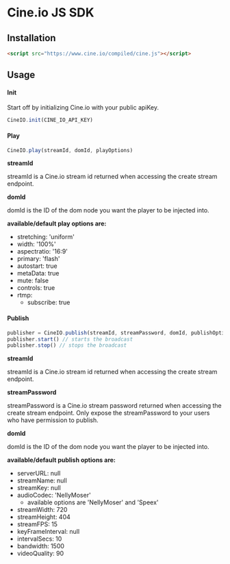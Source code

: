 # Cine.io JS SDK

## Installation

```html
<script src="https://www.cine.io/compiled/cine.js"></script>
```

## Usage

#### Init

Start off by initializing Cine.io with your public apiKey.

```javascript
CineIO.init(CINE_IO_API_KEY)
```

#### Play

```javascript
CineIO.play(streamId, domId, playOptions)
```

**streamId**

streamId is a Cine.io stream id returned when accessing the create stream endpoint.

**domId**

domId is the ID of the dom node you want the player to be injected into.

**available/default play options are:**

*  stretching: 'uniform'
*  width: '100%'
*  aspectratio: '16:9'
*  primary: 'flash'
*  autostart: true
*  metaData: true
*  mute: false
*  controls: true
*  rtmp:
   * subscribe: true

#### Publish

```javascript
publisher = CineIO.publish(streamId, streamPassword, domId, publishOptions)
publisher.start() // starts the broadcast
publisher.stop() // stops the broadcast
```

**streamId**

streamId is a Cine.io stream id returned when accessing the create stream endpoint.

**streamPassword**

streamPassword is a Cine.io stream password returned when accessing the create stream endpoint. Only expose the streamPassword to your users who have permission to publish.

**domId**

domId is the ID of the dom node you want the player to be injected into.

**available/default publish options are:**


*  serverURL: null
*  streamName: null
*  streamKey: null
*  audioCodec: 'NellyMoser'
   * available options are 'NellyMoser' and 'Speex'
*  streamWidth: 720
*  streamHeight: 404
*  streamFPS: 15
*  keyFrameInterval: null
*  intervalSecs: 10
*  bandwidth: 1500
*  videoQuality: 90
